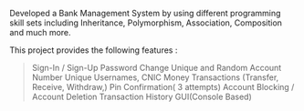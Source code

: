 
Developed a Bank Management System by using different programming skill sets including Inheritance, Polymorphism, Association, Composition and much more.

This project provides the following features :
> Sign-In / Sign-Up
> Password Change
> Unique and Random Account Number
> Unique Usernames, CNIC
> Money Transactions (Transfer, Receive, Withdraw,)
> Pin Confirmation( 3 attempts)
> Account Blocking / Account Deletion
> Transaction History 
> GUI(Console Based)


